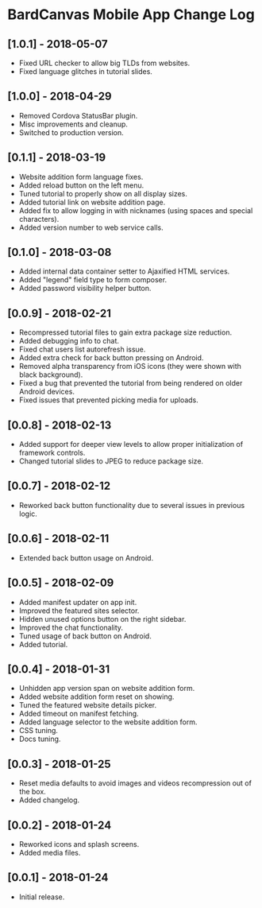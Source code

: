 
# BardCanvas Mobile App Change Log

## [1.0.1] - 2018-05-07

- Fixed URL checker to allow big TLDs from websites.
- Fixed language glitches in tutorial slides.

## [1.0.0] - 2018-04-29

- Removed Cordova StatusBar plugin.
- Misc improvements and cleanup.
- Switched to production version.

## [0.1.1] - 2018-03-19

- Website addition form language fixes.
- Added reload button on the left menu.
- Tuned tutorial to properly show on all display sizes.
- Added tutorial link on website addition page.
- Added fix to allow logging in with nicknames (using spaces and special characters).
- Added version number to web service calls.

## [0.1.0] - 2018-03-08

- Added internal data container setter to Ajaxified HTML services.
- Added "legend" field type to form composer.
- Added password visibility helper button.

## [0.0.9] - 2018-02-21

- Recompressed tutorial files to gain extra package size reduction.
- Added debugging info to chat.
- Fixed chat users list autorefresh issue.
- Added extra check for back button pressing on Android.
- Removed alpha transparency from iOS icons (they were shown with black background).
- Fixed a bug that prevented the tutorial from being rendered on older Android devices.
- Fixed issues that prevented picking media for uploads.

## [0.0.8] - 2018-02-13

- Added support for deeper view levels to allow proper initialization of framework controls.
- Changed tutorial slides to JPEG to reduce package size.

## [0.0.7] - 2018-02-12

- Reworked back button functionality due to several issues in previous logic.

## [0.0.6] - 2018-02-11

- Extended back button usage on Android.

## [0.0.5] - 2018-02-09

- Added manifest updater on app init.
- Improved the featured sites selector.
- Hidden unused options button on the right sidebar.
- Improved the chat functionality.
- Tuned usage of back button on Android.
- Added tutorial.

## [0.0.4] - 2018-01-31

- Unhidden app version span on website addition form.
- Added website addition form reset on showing.
- Tuned the featured website details picker.
- Added timeout on manifest fetching.
- Added language selector to the website addition form.
- CSS tuning.
- Docs tuning.

## [0.0.3] - 2018-01-25

- Reset media defaults to avoid images and videos recompression out of the box.
- Added changelog.

## [0.0.2] - 2018-01-24

- Reworked icons and splash screens.
- Added media files.

## [0.0.1] - 2018-01-24

- Initial release.
